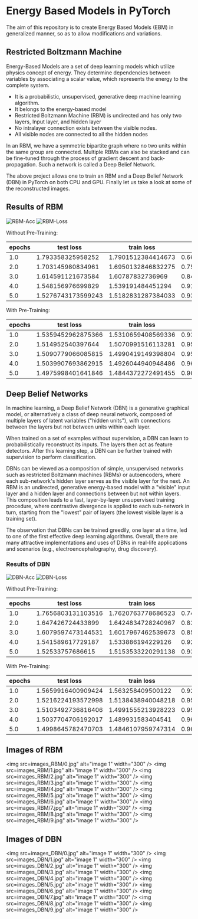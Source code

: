 # Energy Based Models in PyTorch

The aim of this repository is to create Energy Based Models (EBM) in generalized manner, so as to allow modifications and variations.

## Restricted Boltzmann Machine

Energy-Based Models are a set of deep learning models which utilize physics concept of energy.
They determine dependencies between variables by associating a scalar value, which represents the energy to the complete system.

* It is a probabilistic, unsupervised, generative deep machine learning algorithm.
* It belongs to the energy-based model
* Restricted Boltzmann Machine (RBM) is undirected and has only two layers, Input layer, and hidden layer
* No intralayer connection exists between the visible nodes. 
* All visible nodes are connected to all the hidden nodes

In an RBM, we have a symmetric bipartite graph where no two units within the same group are connected.
Multiple RBMs can also be stacked and can be fine-tuned through the process of gradient descent and back-propagation.
Such a network is called a Deep Belief Network.

The above project allows one to train an RBM and a Deep Belief Network (DBN) in PyTorch on both CPU and GPU.
Finally let us take a look at some of the reconstructed images.

## Results of RBM

![RBM-Acc](./images/RBM_acc.jpg)
![RBM-Loss](./images/RBM_loss.jpg)

Without Pre-Training:

epochs | test loss | train loss | test acc | train acc
---|---|---|---|---
1.0 | 1.793358325958252 | 1.7901512384414673 | 0.6681372549019607 | 0.672005772005772
2.0 | 1.703145980834961 | 1.6950132846832275 | 0.7593837535014005 | 0.7689033189033189
3.0 | 1.614591121673584 | 1.60787832736969 | 0.8499299719887955 | 0.8563492063492063
4.0 | 1.548156976699829 | 1.539191484451294 | 0.9173669467787114 | 0.9269119769119769
5.0 | 1.5276743173599243 | 1.5182831287384033 | 0.9369047619047619 | 0.9461760461760462

With Pre-Training:

epochs | test loss | train loss | test acc | train acc
---|---|---|---|---
1.0 | 1.5359452962875366 | 1.5310659408569336 | 0.9349439775910364 | 0.9391053391053391
2.0 | 1.514952540397644 | 1.5070991516113281 | 0.9525210084033613 | 0.9602813852813853
3.0 | 1.5090779066085815 | 1.4990419149398804 | 0.9563025210084034 | 0.9665584415584415
4.0 | 1.5039907693862915 | 1.4926044940948486 | 0.9602941176470589 | 0.9722943722943723
5.0 | 1.4975998401641846 | 1.4844372272491455 | 0.9669467787114846 | 0.9796536796536797

## Deep Belief Networks

In machine learning, a Deep Belief Network (DBN) is a generative graphical model, or alternatively a class of deep neural network, composed of multiple layers of latent variables ("hidden units"), with connections between the layers but not between units within each layer.

When trained on a set of examples without supervision, a DBN can learn to probabilistically reconstruct its inputs.
The layers then act as feature detectors. After this learning step, a DBN can be further trained with supervision to perform classification.

DBNs can be viewed as a composition of simple, unsupervised networks such as restricted Boltzmann machines (RBMs) or autoencoders, where each sub-network's hidden layer serves as the visible layer for the next.
An RBM is an undirected, generative energy-based model with a "visible" input layer and a hidden layer and connections between but not within layers. This composition leads to a fast, layer-by-layer unsupervised training procedure, where contrastive divergence is applied to each sub-network in turn, starting from the "lowest" pair of layers (the lowest visible layer is a training set).

The observation that DBNs can be trained greedily, one layer at a time, led to one of the first effective deep learning algorithms.
Overall, there are many attractive implementations and uses of DBNs in real-life applications and scenarios (e.g., electroencephalography, drug discovery).

### Results of DBN

![DBN-Acc](./images/DBN_acc.jpg)
![DBN-Loss](./images/DBN_loss.jpg)

Without Pre-Training:

epochs | test loss | train loss | test acc | train acc
---|---|---|---|---
1.0 | 1.7656803131103516 | 1.7620763778686523 | 0.7411764705882353 | 0.745021645021645
2.0 | 1.647426724433899 | 1.6424834728240967 | 0.8315826330532213 | 0.837049062049062
3.0 | 1.6079597473144531 | 1.6017967462539673 | 0.8528011204481792 | 0.8601731601731601
4.0 | 1.541589617729187 | 1.533886194229126 | 0.9266806722689076 | 0.9341269841269841
5.0 | 1.52533757686615 | 1.5153533220291138 | 0.9397759103641457 | 0.9494949494949495

With Pre-Training:

epochs | test loss | train loss | test acc | train acc
---|---|---|---|---
1.0 | 1.5659916400909424 | 1.563258409500122 | 0.9289915966386555 | 0.9310966810966811
2.0 | 1.5216224193572998 | 1.5138438940048218 | 0.9504901960784313 | 0.9579004329004329
3.0 | 1.5103492736816406 | 1.4991555213928223 | 0.9566526610644258 | 0.9685425685425686
4.0 | 1.5037704706192017 | 1.489931583404541 | 0.9618347338935574 | 0.9756132756132756
5.0 | 1.4998645782470703 | 1.4846107959747314 | 0.9647759103641457 | 0.9790764790764791

## Images of RBM

<img src=images_RBM/0.jpg" alt="image 1" width="300" />
<img src=images_RBM/1.jpg" alt="image 1" width="300" />
<img src=images_RBM/2.jpg" alt="image 1" width="300" />
<img src=images_RBM/3.jpg" alt="image 1" width="300" />
<img src=images_RBM/4.jpg" alt="image 1" width="300" />
<img src=images_RBM/5.jpg" alt="image 1" width="300" />
<img src=images_RBM/6.jpg" alt="image 1" width="300" />
<img src=images_RBM/7.jpg" alt="image 1" width="300" />
<img src=images_RBM/8.jpg" alt="image 1" width="300" />
<img src=images_RBM/9.jpg" alt="image 1" width="300" />

## Images of DBN

<img src=images_DBN/0.jpg" alt="image 1" width="300" />
<img src=images_DBN/1.jpg" alt="image 1" width="300" />
<img src=images_DBN/2.jpg" alt="image 1" width="300" />
<img src=images_DBN/3.jpg" alt="image 1" width="300" />
<img src=images_DBN/4.jpg" alt="image 1" width="300" />
<img src=images_DBN/5.jpg" alt="image 1" width="300" />
<img src=images_DBN/6.jpg" alt="image 1" width="300" />
<img src=images_DBN/7.jpg" alt="image 1" width="300" />
<img src=images_DBN/8.jpg" alt="image 1" width="300" />
<img src=images_DBN/9.jpg" alt="image 1" width="300" />
